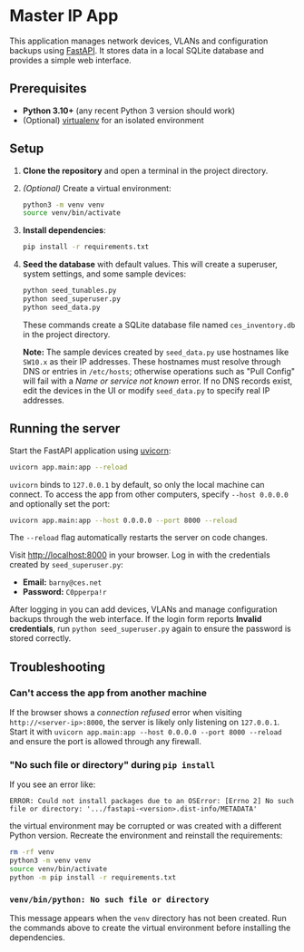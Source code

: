 # Master IP App

This application manages network devices, VLANs and configuration backups using [FastAPI](https://fastapi.tiangolo.com/). It stores data in a local SQLite database and provides a simple web interface.

## Prerequisites

- **Python 3.10+** (any recent Python 3 version should work)
- (Optional) [virtualenv](https://docs.python.org/3/library/venv.html) for an isolated environment

## Setup

1. **Clone the repository** and open a terminal in the project directory.
2. *(Optional)* Create a virtual environment:
   ```bash
   python3 -m venv venv
   source venv/bin/activate
   ```
3. **Install dependencies**:
   ```bash
   pip install -r requirements.txt
   ```
4. **Seed the database** with default values. This will create a superuser, system settings, and some sample devices:
   ```bash
   python seed_tunables.py
   python seed_superuser.py
   python seed_data.py
   ```
   These commands create a SQLite database file named `ces_inventory.db` in the project directory.

   **Note:** The sample devices created by `seed_data.py` use hostnames like
   `SW10.x` as their IP addresses. These hostnames must resolve through DNS or
   entries in `/etc/hosts`; otherwise operations such as "Pull Config" will fail
   with a *Name or service not known* error. If no DNS records exist, edit the
   devices in the UI or modify `seed_data.py` to specify real IP addresses.

## Running the server

Start the FastAPI application using [uvicorn](https://www.uvicorn.org/):

```bash
uvicorn app.main:app --reload
```

`uvicorn` binds to `127.0.0.1` by default, so only the local machine can connect.
To access the app from other computers, specify `--host 0.0.0.0` and optionally
set the port:

```bash
uvicorn app.main:app --host 0.0.0.0 --port 8000 --reload
```

The `--reload` flag automatically restarts the server on code changes.

Visit [http://localhost:8000](http://localhost:8000) in your browser. Log in with the credentials created by `seed_superuser.py`:

- **Email:** `barny@ces.net`
- **Password:** `C0pperpa!r`

After logging in you can add devices, VLANs and manage configuration backups through the web interface.
If the login form reports **Invalid credentials**, run `python seed_superuser.py` again to ensure the password is stored correctly.


## Troubleshooting

### Can't access the app from another machine
If the browser shows a *connection refused* error when visiting
`http://<server-ip>:8000`, the server is likely only listening on `127.0.0.1`.
Start it with `uvicorn app.main:app --host 0.0.0.0 --port 8000 --reload` and
ensure the port is allowed through any firewall.

### "No such file or directory" during `pip install`
If you see an error like:

```
ERROR: Could not install packages due to an OSError: [Errno 2] No such file or directory: '.../fastapi-<version>.dist-info/METADATA'
```

the virtual environment may be corrupted or was created with a different Python version. Recreate the environment and reinstall the requirements:

```bash
rm -rf venv
python3 -m venv venv
source venv/bin/activate
python -m pip install -r requirements.txt
```

### `venv/bin/python: No such file or directory`
This message appears when the `venv` directory has not been created. Run the commands above to create the virtual environment before installing the dependencies.
